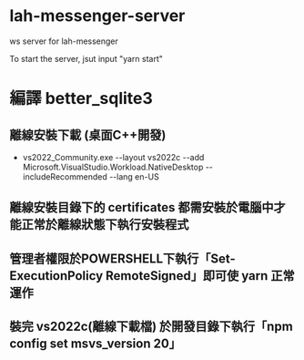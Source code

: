 # lah-messenger-server
ws server for lah-messenger

To start the server, jsut input "yarn start"

# 編譯 better_sqlite3

## 離線安裝下載 (桌面C++開發)
- vs2022_Community.exe --layout vs2022c --add Microsoft.VisualStudio.Workload.NativeDesktop --includeRecommended --lang en-US

## 離線安裝目錄下的 certificates 都需安裝於電腦中才能正常於離線狀態下執行安裝程式
## 管理者權限於POWERSHELL下執行「Set-ExecutionPolicy RemoteSigned」即可使 yarn 正常運作
## 裝完 vs2022c(離線下載檔) 於開發目錄下執行「npm config set msvs_version 20」
